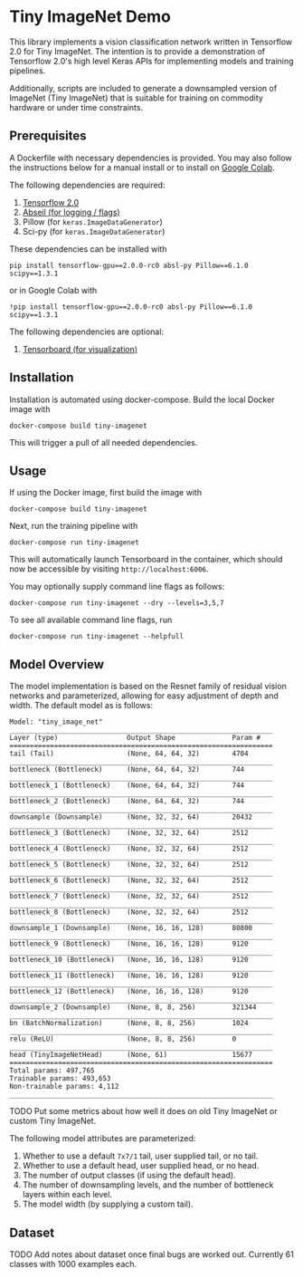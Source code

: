 # Tiny ImageNet Demo

This library implements a vision classification network written in
Tensorflow 2.0 for Tiny ImageNet. The intention is to provide a
demonstration of Tensorflow 2.0's high level Keras APIs for
implementing models and training pipelines.

Additionally, scripts are included to generate a downsampled version
of ImageNet (Tiny ImageNet) that is suitable for training on commodity
hardware or under time constraints.

## Prerequisites

A Dockerfile with necessary dependencies is provided. You may also
follow the instructions below for a manual install or to install
on [Google Colab](https://colab.research.google.com/).

The following dependencies are required:

1. [Tensorflow 2.0](https://www.tensorflow.org/versions/r2.0/api_docs)
2. [Abseil (for logging / flags)](https://abseil.io/docs/python/)
3. Pillow (for `keras.ImageDataGenerator`)
4. Sci-py (for `keras.ImageDataGenerator`)

These dependencies can be installed with

```shell
pip install tensorflow-gpu==2.0.0-rc0 absl-py Pillow==6.1.0 scipy==1.3.1
```

or in Google Colab with

```shell
!pip install tensorflow-gpu==2.0.0-rc0 absl-py Pillow==6.1.0 scipy==1.3.1
```

The following dependencies are optional:
1. [Tensorboard (for visualization)](https://www.tensorflow.org/tensorboard/)

## Installation

Installation is automated using docker-compose. Build the local
Docker image with

```
docker-compose build tiny-imagenet
```

This will trigger a pull of all needed dependencies.

## Usage

If using the Docker image, first build the image with

```shell
docker-compose build tiny-imagenet
```

Next, run the training pipeline with

```shell
docker-compose run tiny-imagenet
```

This will automatically launch Tensorboard in the container, which should now be
accessible by visiting `http://localhost:6006`.

You may optionally supply command line flags as follows:


```shell
docker-compose run tiny-imagenet --dry --levels=3,5,7
```

To see all available command line flags, run

```shell
docker-compose run tiny-imagenet --helpfull
```

## Model Overview

The model implementation is based on the Resnet family of residual
vision networks and parameterized, allowing for easy adjustment of
depth and width. The default model as is follows:

```
Model: "tiny_image_net"
_________________________________________________________________
Layer (type)                 Output Shape              Param #
=================================================================
tail (Tail)                  (None, 64, 64, 32)        4704
_________________________________________________________________
bottleneck (Bottleneck)      (None, 64, 64, 32)        744
_________________________________________________________________
bottleneck_1 (Bottleneck)    (None, 64, 64, 32)        744
_________________________________________________________________
bottleneck_2 (Bottleneck)    (None, 64, 64, 32)        744
_________________________________________________________________
downsample (Downsample)      (None, 32, 32, 64)        20432
_________________________________________________________________
bottleneck_3 (Bottleneck)    (None, 32, 32, 64)        2512
_________________________________________________________________
bottleneck_4 (Bottleneck)    (None, 32, 32, 64)        2512
_________________________________________________________________
bottleneck_5 (Bottleneck)    (None, 32, 32, 64)        2512
_________________________________________________________________
bottleneck_6 (Bottleneck)    (None, 32, 32, 64)        2512
_________________________________________________________________
bottleneck_7 (Bottleneck)    (None, 32, 32, 64)        2512
_________________________________________________________________
bottleneck_8 (Bottleneck)    (None, 32, 32, 64)        2512
_________________________________________________________________
downsample_1 (Downsample)    (None, 16, 16, 128)       80800
_________________________________________________________________
bottleneck_9 (Bottleneck)    (None, 16, 16, 128)       9120
_________________________________________________________________
bottleneck_10 (Bottleneck)   (None, 16, 16, 128)       9120
_________________________________________________________________
bottleneck_11 (Bottleneck)   (None, 16, 16, 128)       9120
_________________________________________________________________
bottleneck_12 (Bottleneck)   (None, 16, 16, 128)       9120
_________________________________________________________________
downsample_2 (Downsample)    (None, 8, 8, 256)         321344
_________________________________________________________________
bn (BatchNormalization)      (None, 8, 8, 256)         1024
_________________________________________________________________
relu (ReLU)                  (None, 8, 8, 256)         0
_________________________________________________________________
head (TinyImageNetHead)      (None, 61)                15677
=================================================================
Total params: 497,765
Trainable params: 493,653
Non-trainable params: 4,112
_________________________________________________________________
```

TODO Put some metrics about how well it does on old Tiny ImageNet or
custom Tiny ImageNet.

The following model attributes are parameterized:

1. Whether to use a default `7x7/1` tail, user supplied tail, or no tail.
2. Whether to use a default head, user supplied head, or no head.
3. The number of output classes (if using the default head).
4. The number of downsampling levels, and the number of bottleneck layers within each level.
5. The model width (by supplying a custom tail).

## Dataset

TODO Add notes about dataset once final bugs are worked out. Currently
61 classes with 1000 examples each.
